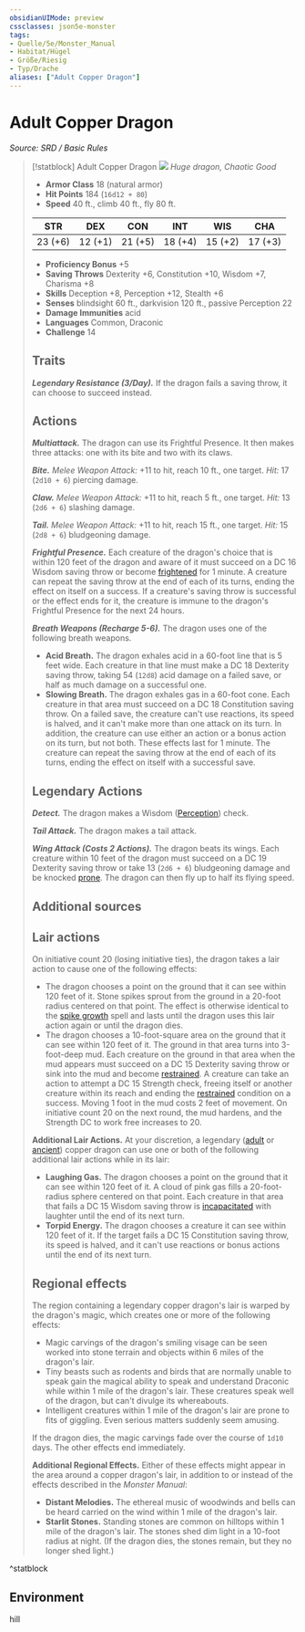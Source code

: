 ```yaml
---
obsidianUIMode: preview
cssclasses: json5e-monster
tags:
- Quelle/5e/Monster_Manual
- Habitat/Hügel
- Größe/Riesig
- Typ/Drache
aliases: ["Adult Copper Dragon"]
---
```

# Adult Copper Dragon
*Source: SRD / Basic Rules*  

> [!statblock] Adult Copper Dragon
> ![](compendium/bestiary/dragon/token/adult-copper-dragon.png#token)
> *Huge dragon, Chaotic Good*
> 
> - **Armor Class** 18  (natural armor)
> - **Hit Points** 184 (`16d12 + 80`)
> - **Speed** 40 ft., climb 40 ft., fly 80 ft.
> 
> |STR|DEX|CON|INT|WIS|CHA|
> |:---:|:---:|:---:|:---:|:---:|:---:|
> |23 (+6)|12 (+1)|21 (+5)|18 (+4)|15 (+2)|17 (+3)|
> 
> - **Proficiency Bonus** +5
> - **Saving Throws** Dexterity +6, Constitution +10, Wisdom +7, Charisma +8
> - **Skills** Deception +8, Perception +12, Stealth +6
> - **Senses** blindsight 60 ft., darkvision 120 ft., passive Perception 22
> - **Damage Immunities** acid
> - **Languages** Common, Draconic
> - **Challenge** 14
> 
> ## Traits
> 
> ***Legendary Resistance (3/Day).*** If the dragon fails a saving throw, it can choose to succeed instead.
> 
> ## Actions
> 
> ***Multiattack.*** The dragon can use its Frightful Presence. It then makes three attacks: one with its bite and two with its claws.
> 
> ***Bite.*** *Melee Weapon Attack:* +11 to hit, reach 10 ft., one target. *Hit:* 17 (`2d10 + 6`) piercing damage.
> 
> ***Claw.*** *Melee Weapon Attack:* +11 to hit, reach 5 ft., one target. *Hit:* 13 (`2d6 + 6`) slashing damage.
> 
> ***Tail.*** *Melee Weapon Attack:* +11 to hit, reach 15 ft., one target. *Hit:* 15 (`2d8 + 6`) bludgeoning damage.
> 
> ***Frightful Presence.*** Each creature of the dragon's choice that is within 120 feet of the dragon and aware of it must succeed on a DC 16 Wisdom saving throw or become [frightened](rules/conditions.md#frightened) for 1 minute. A creature can repeat the saving throw at the end of each of its turns, ending the effect on itself on a success. If a creature's saving throw is successful or the effect ends for it, the creature is immune to the dragon's Frightful Presence for the next 24 hours.
> 
> ***Breath Weapons (Recharge 5-6).*** The dragon uses one of the following breath weapons.
> 
> - **Acid Breath.** The dragon exhales acid in a 60-foot line that is 5 feet wide. Each creature in that line must make a DC 18 Dexterity saving throw, taking 54 (`12d8`) acid damage on a failed save, or half as much damage on a successful one.  
> - **Slowing Breath.** The dragon exhales gas in a 60-foot cone. Each creature in that area must succeed on a DC 18 Constitution saving throw. On a failed save, the creature can't use reactions, its speed is halved, and it can't make more than one attack on its turn. In addition, the creature can use either an action or a bonus action on its turn, but not both. These effects last for 1 minute. The creature can repeat the saving throw at the end of each of its turns, ending the effect on itself with a successful save.  
> 
> ## Legendary Actions
> 
> ***Detect.*** The dragon makes a Wisdom ([Perception](rules/skills.md#Perception)) check.
> 
> ***Tail Attack.*** The dragon makes a tail attack.
> 
> ***Wing Attack (Costs 2 Actions).*** The dragon beats its wings. Each creature within 10 feet of the dragon must succeed on a DC 19 Dexterity saving throw or take 13 (`2d6 + 6`) bludgeoning damage and be knocked [prone](rules/conditions.md#prone). The dragon can then fly up to half its flying speed.
> 
> ## Additional sources
> 
> 
> 
> ## Lair actions
> 
> On initiative count 20 (losing initiative ties), the dragon takes a lair action to cause one of the following effects:
> 
> - The dragon chooses a point on the ground that it can see within 120 feet of it. Stone spikes sprout from the ground in a 20-foot radius centered on that point. The effect is otherwise identical to the [spike growth](compendium/spells/spike-growth.md) spell and lasts until the dragon uses this lair action again or until the dragon dies.  
> - The dragon chooses a 10-foot-square area on the ground that it can see within 120 feet of it. The ground in that area turns into 3-foot-deep mud. Each creature on the ground in that area when the mud appears must succeed on a DC 15 Dexterity saving throw or sink into the mud and become [restrained](rules/conditions.md#restrained). A creature can take an action to attempt a DC 15 Strength check, freeing itself or another creature within its reach and ending the [restrained](rules/conditions.md#restrained) condition on a success. Moving 1 foot in the mud costs 2 feet of movement. On initiative count 20 on the next round, the mud hardens, and the Strength DC to work free increases to 20.  
> 
> **Additional Lair Actions.** At your discretion, a legendary ([adult](compendium/bestiary/dragon/adult-copper-dragon.md) or [ancient](compendium/bestiary/dragon/ancient-copper-dragon.md)) copper dragon can use one or both of the following additional lair actions while in its lair:
> 
> - **Laughing Gas.** The dragon chooses a point on the ground that it can see within 120 feet of it. A cloud of pink gas fills a 20-foot-radius sphere centered on that point. Each creature in that area that fails a DC 15 Wisdom saving throw is [incapacitated](rules/conditions.md#incapacitated) with laughter until the end of its next turn.  
> - **Torpid Energy.** The dragon chooses a creature it can see within 120 feet of it. If the target fails a DC 15 Constitution saving throw, its speed is halved, and it can't use reactions or bonus actions until the end of its next turn.  
> 
> ## Regional effects
> 
> The region containing a legendary copper dragon's lair is warped by the dragon's magic, which creates one or more of the following effects:
> 
> - Magic carvings of the dragon's smiling visage can be seen worked into stone terrain and objects within 6 miles of the dragon's lair.  
> - Tiny beasts such as rodents and birds that are normally unable to speak gain the magical ability to speak and understand Draconic while within 1 mile of the dragon's lair. These creatures speak well of the dragon, but can't divulge its whereabouts.  
> - Intelligent creatures within 1 mile of the dragon's lair are prone to fits of giggling. Even serious matters suddenly seem amusing.  
> 
> If the dragon dies, the magic carvings fade over the course of `1d10` days. The other effects end immediately.
> 
> **Additional Regional Effects.** Either of these effects might appear in the area around a copper dragon's lair, in addition to or instead of the effects described in the *Monster Manual*:
> 
> - **Distant Melodies.** The ethereal music of woodwinds and bells can be heard carried on the wind within 1 mile of the dragon's lair.  
> - **Starlit Stones.** Standing stones are common on hilltops within 1 mile of the dragon's lair. The stones shed dim light in a 10-foot radius at night. (If the dragon dies, the stones remain, but they no longer shed light.)  
^statblock

## Environment

hill